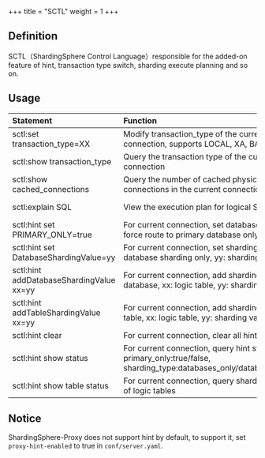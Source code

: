 +++
title = "SCTL"
weight = 1
+++

## Definition

SCTL（ShardingSphere Control Language）responsible for the added-on feature of hint, transaction type switch, sharding execute planning and so on.

## Usage

| Statement                               | Function                                                                                                          | Example                                        |
|:----------------------------------------|:------------------------------------------------------------------------------------------------------------------|:-----------------------------------------------|
|sctl:set transaction_type=XX             | Modify transaction_type of the current connection, supports LOCAL, XA, BASE                                       | sctl:set transaction_type=XA                   |
|sctl:show transaction_type               | Query the transaction type of the current connection                                                              | sctl:show transaction_type                     |
|sctl:show cached_connections             | Query the number of cached physical database connections in the current connection                                | sctl:show cached_connections                   |
|sctl:explain SQL                         | View the execution plan for logical SQL.                                                                          | sctl:explain select * from t_order             |
|sctl:hint set PRIMARY_ONLY=true          | For current connection, set database operation force route to primary database only or not                        | sctl:hint set PRIMARY_ONLY=true                |
|sctl:hint set DatabaseShardingValue=yy   | For current connection, set sharding value for database sharding only, yy: sharding value                         | sctl:hint set DatabaseShardingValue=100        |
|sctl:hint addDatabaseShardingValue xx=yy | For current connection, add sharding value for database, xx: logic table, yy: sharding value                      | sctl:hint addDatabaseShardingValue t_order=100 |
|sctl:hint addTableShardingValue xx=yy    | For current connection, add sharding value for table, xx: logic table, yy: sharding value                         | sctl:hint addTableShardingValue t_order=100    |
|sctl:hint clear                          | For current connection, clear all hint settings                                                                   | sctl:hint clear                                |
|sctl:hint show status                    | For current connection, query hint status, primary_only:true/false, sharding_type:databases_only/databases_tables | sctl:hint show status                          |
|sctl:hint show table status              | For current connection, query sharding values of logic tables                                                     | sctl:hint show table status                    |

## Notice

ShardingSphere-Proxy does not support hint by default, to support it, set `proxy-hint-enabled` to true in `conf/server.yaml`.
